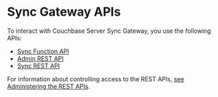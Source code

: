 # Sync Gateway APIs

To interact with Couchbase Server Sync Gateway, you use the following APIs:

* [Sync Function API](#sync-function-api)
* [Admin REST API](#admin-rest-api)
* [Sync REST API](#sync-rest-api)

For information about controlling access to the REST APIs, [see Administering the REST APIs](#administering-the-rest-apis).

